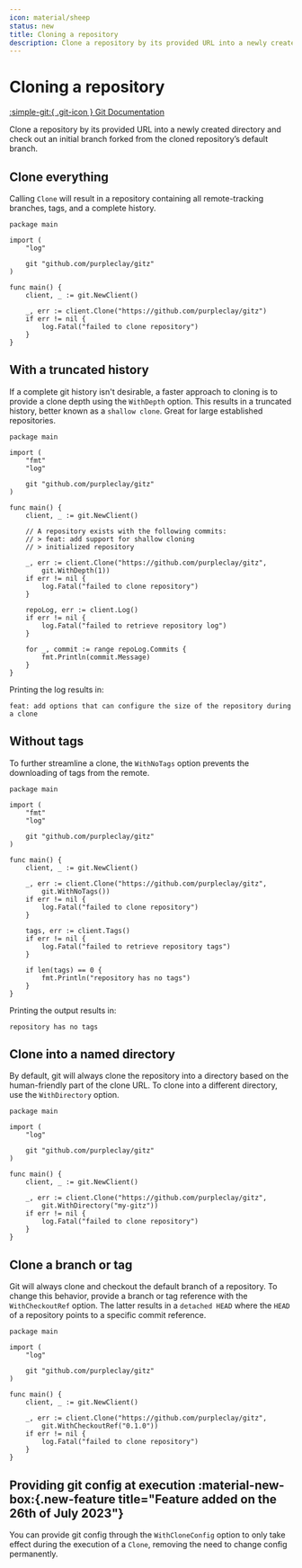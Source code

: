```yaml
---
icon: material/sheep
status: new
title: Cloning a repository
description: Clone a repository by its provided URL into a newly created directory
---
```


# Cloning a repository

[:simple-git:{ .git-icon } Git Documentation](https://git-scm.com/docs/git-clone)

Clone a repository by its provided URL into a newly created directory and check out an initial branch forked from the cloned repository’s default branch.

## Clone everything

Calling `Clone` will result in a repository containing all remote-tracking branches, tags, and a complete history.

```{ .go .select linenums="1" }
package main

import (
    "log"

    git "github.com/purpleclay/gitz"
)

func main() {
    client, _ := git.NewClient()

    _, err := client.Clone("https://github.com/purpleclay/gitz")
    if err != nil {
        log.Fatal("failed to clone repository")
    }
}
```

## With a truncated history

If a complete git history isn't desirable, a faster approach to cloning is to provide a clone depth using the `WithDepth` option. This results in a truncated history, better known as a `shallow clone`. Great for large established repositories.

```{ .go .select linenums="1" }
package main

import (
    "fmt"
    "log"

    git "github.com/purpleclay/gitz"
)

func main() {
    client, _ := git.NewClient()

    // A repository exists with the following commits:
    // > feat: add support for shallow cloning
    // > initialized repository

    _, err := client.Clone("https://github.com/purpleclay/gitz",
        git.WithDepth(1))
    if err != nil {
        log.Fatal("failed to clone repository")
    }

    repoLog, err := client.Log()
    if err != nil {
        log.Fatal("failed to retrieve repository log")
    }

    for _, commit := range repoLog.Commits {
        fmt.Println(commit.Message)
    }
}
```

Printing the log results in:

```{ .text .no-select .no-copy }
feat: add options that can configure the size of the repository during a clone
```

## Without tags

To further streamline a clone, the `WithNoTags` option prevents the downloading of tags from the remote.

```{ .go .select linenums="1" }
package main

import (
    "fmt"
    "log"

    git "github.com/purpleclay/gitz"
)

func main() {
    client, _ := git.NewClient()

    _, err := client.Clone("https://github.com/purpleclay/gitz",
        git.WithNoTags())
    if err != nil {
        log.Fatal("failed to clone repository")
    }

    tags, err := client.Tags()
    if err != nil {
        log.Fatal("failed to retrieve repository tags")
    }

    if len(tags) == 0 {
        fmt.Println("repository has no tags")
    }
}
```

Printing the output results in:

```{ .text .no-select .no-copy }
repository has no tags
```

## Clone into a named directory

By default, git will always clone the repository into a directory based on the human-friendly part of the clone URL. To clone into a different directory, use the `WithDirectory` option.

```{ .go .select linenums="1" }
package main

import (
    "log"

    git "github.com/purpleclay/gitz"
)

func main() {
    client, _ := git.NewClient()

    _, err := client.Clone("https://github.com/purpleclay/gitz",
        git.WithDirectory("my-gitz"))
    if err != nil {
        log.Fatal("failed to clone repository")
    }
}
```

## Clone a branch or tag

Git will always clone and checkout the default branch of a repository. To change this behavior, provide a branch or tag reference with the `WithCheckoutRef` option. The latter results in a `detached HEAD` where the `HEAD` of a repository points to a specific commit reference.

```{ .go .select linenums="1" }
package main

import (
    "log"

    git "github.com/purpleclay/gitz"
)

func main() {
    client, _ := git.NewClient()

    _, err := client.Clone("https://github.com/purpleclay/gitz",
        git.WithCheckoutRef("0.1.0"))
    if err != nil {
        log.Fatal("failed to clone repository")
    }
}
```

## Providing git config at execution :material-new-box:{.new-feature title="Feature added on the 26th of July 2023"}

You can provide git config through the `WithCloneConfig` option to only take effect during the execution of a `Clone`, removing the need to change config permanently.
